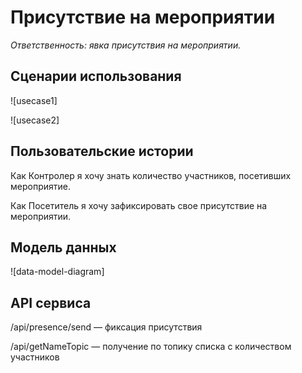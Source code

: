 # Присутствие на мероприятии

_Ответственность: явка присутствия на мероприятии._


## Сценарии использования

![usecase1]

![usecase2]

## Пользовательские истории

Как Контролер я хочу знать количество участников, посетивших мероприятие.

Как Посетитель я хочу зафиксировать свое присутствие на мероприятии.

## Модель данных

![data-model-diagram]

## API сервиса

/api/presence/send — фиксация присутствия

/api/getNameTopic — получение по топику списка с количеством участников
